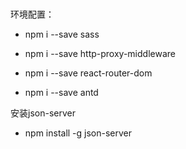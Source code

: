 #

环境配置：

- npm i --save sass

- npm i --save http-proxy-middleware

- npm i --save react-router-dom

- npm i --save antd

安装json-server

- npm install -g json-server

